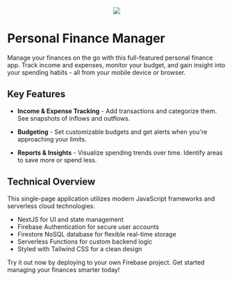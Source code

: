 
<div align=center>
  <img src="https://github.com/user-attachments/assets/c0122035-ed30-42c5-862f-6a369ec8d85c"/>
</div>

# Personal Finance Manager

Manage your finances on the go with this full-featured personal finance app. Track income and expenses, monitor your budget, and gain insight into your spending habits - all from your mobile device or browser.

## Key Features

- **Income & Expense Tracking** - Add transactions and categorize them. See snapshots of inflows and outflows.

- **Budgeting** - Set customizable budgets and get alerts when you're approaching your limits.  

- **Reports & Insights** - Visualize spending trends over time. Identify areas to save more or spend less.

## Technical Overview

This single-page application utilizes modern JavaScript frameworks and serverless cloud technologies:

- NextJS for UI and state management
- Firebase Authentication for secure user accounts   
- Firestore NoSQL database for flexible real-time storage
- Serverless Functions for custom backend logic
- Styled with Tailwind CSS for a clean design

Try it out now by deploying to your own Firebase project. Get started managing your finances smarter today!
